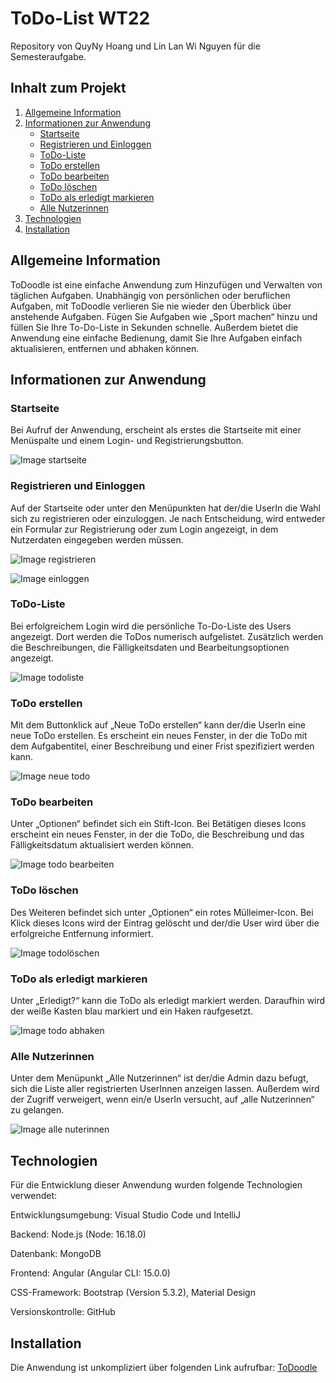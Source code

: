 # ToDo-List WT22
Repository von QuyNy Hoang und Lin Lan Wi Nguyen für die Semesteraufgabe.

## Inhalt zum Projekt
1. [Allgemeine Information](#allgemeine-information)
2. [Informationen zur Anwendung](#informationen-zur-anwendung)
    - [Startseite](#startseite)
    - [Registrieren und Einloggen](#registrieren-und-einloggen)
    - [ToDo-Liste](#todo-liste)
    - [ToDo erstellen](#todo-erstellen)
    - [ToDo bearbeiten](#todo-bearbeiten)
    - [ToDo löschen](#todo-löschen)
    - [ToDo als erledigt markieren](#todo-als-erledigt-markieren)
    - [Alle Nutzerinnen](#alle-nutzerinnen)
3. [Technologien](#technologien)
4. [Installation](#installation)

## Allgemeine Information

ToDoodle ist eine einfache Anwendung zum Hinzufügen und Verwalten von täglichen Aufgaben. Unabhängig von persönlichen oder beruflichen Aufgaben, mit ToDoodle verlieren Sie nie wieder den Überblick über anstehende Aufgaben. Fügen Sie Aufgaben wie „Sport machen“ hinzu und füllen Sie Ihre To-Do-Liste in Sekunden schnelle. Außerdem bietet die Anwendung eine einfache Bedienung, damit Sie Ihre Aufgaben einfach aktualisieren, entfernen und abhaken können.

## Informationen zur Anwendung

### Startseite
Bei Aufruf der Anwendung, erscheint als erstes die Startseite mit einer Menüspalte und einem Login- und Registrierungsbutton. 

![Image startseite](frontend/src/assets/startseite.png)

### Registrieren und Einloggen
Auf der Startseite oder unter den Menüpunkten hat der/die UserIn die Wahl sich zu registrieren oder einzuloggen. 
Je nach Entscheidung, wird entweder ein Formular zur Registrierung oder zum Login angezeigt, in dem Nutzerdaten eingegeben werden müssen.


![Image registrieren](frontend/src/assets/registrieren.png)


![Image einloggen](frontend/src/assets/einloggen.png)

### ToDo-Liste
Bei erfolgreichem Login wird die persönliche To-Do-Liste des Users angezeigt. Dort werden die ToDos numerisch aufgelistet. Zusätzlich werden die Beschreibungen, die Fälligkeitsdaten und Bearbeitungsoptionen angezeigt.

![Image todoliste](frontend/src/assets/todoliste_1.png)

### ToDo erstellen
Mit dem Buttonklick auf „Neue ToDo erstellen“ kann der/die UserIn eine neue ToDo erstellen. Es erscheint ein neues Fenster, in der die ToDo mit dem Aufgabentitel, einer Beschreibung und einer Frist spezifiziert werden kann.

![Image neue todo](frontend/src/assets/neue_todo.png)

### ToDo bearbeiten
Unter „Optionen“ befindet sich ein Stift-Icon. Bei Betätigen dieses Icons erscheint ein neues Fenster, in der die ToDo, die Beschreibung und das Fälligkeitsdatum aktualisiert werden können. 

![Image todo bearbeiten](frontend/src/assets/todo_bearbeiten.png)

### ToDo löschen
Des Weiteren befindet sich unter „Optionen“ ein rotes Mülleimer-Icon.
Bei Klick dieses Icons wird der Eintrag gelöscht und der/die User wird über die erfolgreiche Entfernung informiert.

![Image todolöschen](frontend/src/assets/todo_loeschen_bestätigung.png)

### ToDo als erledigt markieren
Unter „Erledigt?“ kann die ToDo als erledigt markiert werden. 
Daraufhin wird der weiße Kasten blau markiert und ein Haken raufgesetzt.

![Image todo abhaken](frontend/src/assets/todo_abhaken.png)

### Alle Nutzerinnen
Unter dem Menüpunkt „Alle Nutzerinnen“ ist der/die Admin dazu befugt, sich die Liste aller registrierten UserInnen anzeigen lassen. Außerdem wird der Zugriff verweigert, wenn ein/e UserIn versucht, auf „alle Nutzerinnen“ zu gelangen. 

![Image alle nuterinnen](frontend/src/assets/alle_nutzerinnen.png)

## Technologien

Für die Entwicklung dieser Anwendung wurden folgende Technologien verwendet:

Entwicklungsumgebung: Visual Studio Code und IntelliJ

Backend: Node.js (Node: 16.18.0)

Datenbank: MongoDB

Frontend: Angular (Angular CLI: 15.0.0)

CSS-Framework: Bootstrap (Version 5.3.2), Material Design

Versionskontrolle: GitHub

## Installation
Die Anwendung ist unkompliziert über folgenden Link aufrufbar: 
[ToDoodle](https://deployfrontend-git-master-linlanwi.vercel.app/)




